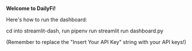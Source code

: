 **Welcome to DailyFi!**

Here's how to run the dashboard:

cd into streamlit-dash,
run pipenv run streamlit run dashboard.py

(Remember to replace the "Insert Your API Key" string with your API keys!)
